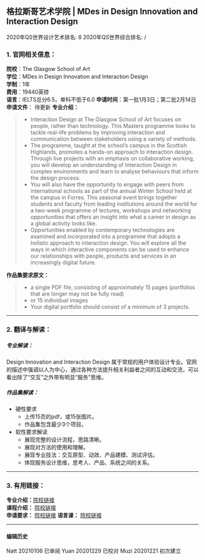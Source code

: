 ## 格拉斯哥艺术学院 | MDes in Design Innovation and Interaction Design

2020年QS世界设计艺术排名: 8
2020年QS世界综合排名: /

### 1. 官网相关信息：

**院校**：The Glasgow School of Art  
**学位**：MDes in Design Innovation and Interaction Design  
**学制**：1年  
**费用**：19440英镑  
**语言**：IELTS总分6.5，单科不低于6.0
**申请时间**：第一批1月3日；第二批2月14日
**申请文件**： 待更新
**专业介绍：**
> -  Interaction Design at The Glasgow School of Art focuses on people, rather than technology. This Masters programme looks to tackle real-life problems by improving interaction and communication between stakeholders using a variety of methods.
> - The programme, taught at the school’s campus in the Scottish Highlands, promotes a hands-on approach to interaction design. Through live projects with an emphasis on collaborative working, you will develop an understanding of Interaction Design in complex environments and learn to analyse behaviours that inform the design process.
> - You will also have the opportunity to engage with peers from international schools as part of the annual Winter School held at the campus in Forres. This seasonal event brings together students and faculty from leading institutions around the world for a two-week programme of lectures, workshops and networking opportunities that offers an insight into what a career in design as a global activity looks like.
> - Opportunities enabled by contemporary technologies are examined and incorporated into a programme that adopts a holistic approach to interaction design. You will explore all the ways in which interactive components can be used to enhance our relationships with people, products and services in an increasingly digital future.




**作品集要求原文：**   

> - a single PDF file, consisting of approximately 15 pages (portfolios that are longer may not be fully read)
> - or 15 individual images
> - Your digital portfolio should consist of a minimum of 3 projects.

---


### 2. 翻译与解读：
##### 专业解读：
Design Innovation and Interaction Design 属于常规的用户体验设计专业。官网的描述中强调以人为中心，通过各种方法提升相关利益者之间的互动和交流，可以看出除了“交互”之外带有明显“服务”思维。

##### 作品集解读：

- 硬性要求
  - 上传15页的pdf，或15张图片。
  - 作品集包含最少3个项目。  
- 软性要求解读
  - 展现完整的设计流程，思路清晰。
  - 展现对方法的使用和理解。
  - 展现专业技法：交互原型、动效、产品建模、测试评估。
  - 体现服务设计思维，思考人、产品、系统之间的关系。




---


### 3. 有用链接：

**专业介绍：**[院校链接](http://www.gsa.ac.uk/study/graduate-degrees/design-innovation-interaction-design/)  
**课程介绍：** [院校链接](http://www.gsa.ac.uk/media/1752372/design-innovation-jan20.pdf)  
**申请要求：** [院校链接](http://www.gsa.ac.uk/study/graduate-degrees/how-to-apply/)
**语言课：** [院校链接](https://www.gov.uk/government/publications/guidance-on-applying-for-uk-visa-approved-english-language-tests)



---


#### 编辑历史
Natt 20210106 已审阅
Yuan 20201229 已校对
Muzi 20201221 初次建立
